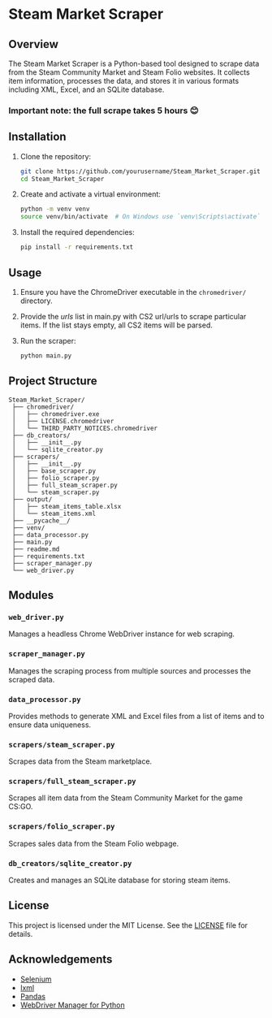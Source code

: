 # Steam Market Scraper

## Overview
The Steam Market Scraper is a Python-based tool designed to scrape data from the Steam Community Market and Steam Folio websites. It collects item information, processes the data, and stores it in various formats including XML, Excel, and an SQLite database.

### Important note: the full scrape takes 5 hours 😊

## Installation
1. Clone the repository:
    ```sh
    git clone https://github.com/yourusername/Steam_Market_Scraper.git
    cd Steam_Market_Scraper
    ```

2. Create and activate a virtual environment:
    ```sh
    python -m venv venv
    source venv/bin/activate  # On Windows use `venv\Scripts\activate`
    ```

3. Install the required dependencies:
    ```sh
    pip install -r requirements.txt
    ```

## Usage
1. Ensure you have the ChromeDriver executable in the `chromedriver/` directory.

2. Provide the *urls* list in main.py with CS2 url/urls to scrape particular items. If the list stays empty, all CS2 items will be parsed.

3. Run the scraper:
    ```sh
    python main.py
    ```
## Project Structure


```plaintext
Steam_Market_Scraper/
 ├── chromedriver/
 │   ├── chromedriver.exe
 │   ├── LICENSE.chromedriver
 │   └── THIRD_PARTY_NOTICES.chromedriver
 ├── db_creators/
 │   ├── __init__.py
 │   └── sqlite_creator.py
 ├── scrapers/
 │   ├── __init__.py
 │   ├── base_scraper.py
 │   ├── folio_scraper.py
 │   ├── full_steam_scraper.py
 │   └── steam_scraper.py
 ├── output/
 │   ├── steam_items_table.xlsx
 │   └── steam_items.xml
 ├── __pycache__/
 ├── venv/
 ├── data_processor.py
 ├── main.py
 ├── readme.md
 ├── requirements.txt
 ├── scraper_manager.py
 └── web_driver.py
 ```


## Modules
### `web_driver.py`
Manages a headless Chrome WebDriver instance for web scraping.

### `scraper_manager.py`
Manages the scraping process from multiple sources and processes the scraped data.

### `data_processor.py`
Provides methods to generate XML and Excel files from a list of items and to ensure data uniqueness.

### `scrapers/steam_scraper.py`
Scrapes data from the Steam marketplace.

### `scrapers/full_steam_scraper.py`
Scrapes all item data from the Steam Community Market for the game CS:GO.

### `scrapers/folio_scraper.py`
Scrapes sales data from the Steam Folio webpage.

### `db_creators/sqlite_creator.py`
Creates and manages an SQLite database for storing steam items.

## License
This project is licensed under the MIT License. See the [LICENSE](chromedriver/LICENSE.chromedriver) file for details.

## Acknowledgements
- [Selenium](https://www.selenium.dev/)
- [lxml](https://lxml.de/)
- [Pandas](https://pandas.pydata.org/)
- [WebDriver Manager for Python](https://github.com/SergeyPirogov/webdriver_manager)